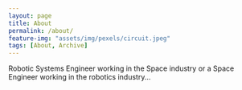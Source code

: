 ```yaml
---
layout: page
title: About
permalink: /about/
feature-img: "assets/img/pexels/circuit.jpeg"
tags: [About, Archive]
---
```


Robotic Systems Engineer working in the Space industry or a Space Engineer working in the robotics industry...
 
